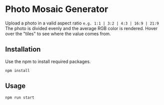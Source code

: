 # Photo Mosaic Generator
Upload a photo in a valid aspect ratio
```e.g. 1:1 | 3:2 | 4:3 | 16:9 | 21:9```
The photo is divided evenly and the average RGB color is rendered.
Hover over the "tiles" to see where the value comes from.



## Installation

Use the npm to install required packages.

```
npm install
```

## Usage

```
npm run start
```